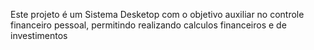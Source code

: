 Este projeto é um Sistema Desketop com o objetivo auxiliar no controle financeiro pessoal, permitindo realizando calculos financeiros e de investimentos
